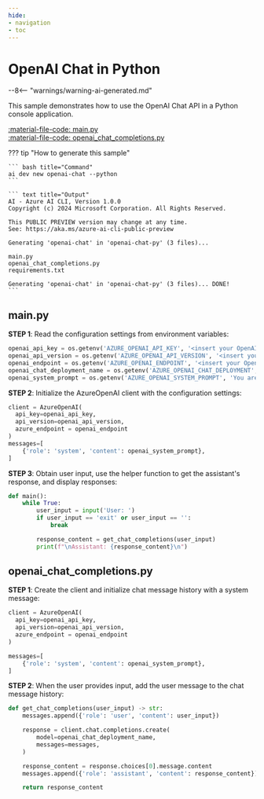 ```yaml
---
hide:
- navigation
- toc
---
```

# OpenAI Chat in Python

--8<-- "warnings/warning-ai-generated.md"

This sample demonstrates how to use the OpenAI Chat API in a Python console application.

[:material-file-code: main.py](https://raw.githubusercontent.com/robch/book-of-ai/main/docs/samples/openai-chat-py/main.py)  
[:material-file-code: openai_chat_completions.py](https://raw.githubusercontent.com/robch/book-of-ai/main/docs/samples/openai-chat-py/openai_chat_completions.py)  

??? tip "How to generate this sample"

    ``` bash title="Command"
    ai dev new openai-chat --python
    ```

    ``` text title="Output"
    AI - Azure AI CLI, Version 1.0.0
    Copyright (c) 2024 Microsoft Corporation. All Rights Reserved.

    This PUBLIC PREVIEW version may change at any time.
    See: https://aka.ms/azure-ai-cli-public-preview

    Generating 'openai-chat' in 'openai-chat-py' (3 files)...

    main.py
    openai_chat_completions.py
    requirements.txt

    Generating 'openai-chat' in 'openai-chat-py' (3 files)... DONE!
    ```

## main.py

**STEP 1**: Read the configuration settings from environment variables:

```python title="main.py"
openai_api_key = os.getenv('AZURE_OPENAI_API_KEY', '<insert your OpenAI API key here>')
openai_api_version = os.getenv('AZURE_OPENAI_API_VERSION', '<insert your Azure OpenAI API version here>')
openai_endpoint = os.getenv('AZURE_OPENAI_ENDPOINT', '<insert your OpenAI endpoint here>')
openai_chat_deployment_name = os.getenv('AZURE_OPENAI_CHAT_DEPLOYMENT', '<insert your OpenAI chat deployment name here>')
openai_system_prompt = os.getenv('AZURE_OPENAI_SYSTEM_PROMPT', 'You are a helpful AI assistant.')
```

**STEP 2**: Initialize the AzureOpenAI client with the configuration settings:

```python title="main.py"
client = AzureOpenAI(
  api_key=openai_api_key,
  api_version=openai_api_version,
  azure_endpoint = openai_endpoint
)
messages=[
    {'role': 'system', 'content': openai_system_prompt},
]
```

**STEP 3**: Obtain user input, use the helper function to get the assistant's response, and display responses:

```python title="main.py"
def main():
    while True:
        user_input = input('User: ')
        if user_input == 'exit' or user_input == '':
            break

        response_content = get_chat_completions(user_input)
        print(f"\nAssistant: {response_content}\n")
```

## openai_chat_completions.py

**STEP 1**: Create the client and initialize chat message history with a system message:

```python title="openai_chat_completions.py"
client = AzureOpenAI(
  api_key=openai_api_key,
  api_version=openai_api_version,
  azure_endpoint = openai_endpoint
)

messages=[
    {'role': 'system', 'content': openai_system_prompt},
]
```

**STEP 2**: When the user provides input, add the user message to the chat message history:

```python title="openai_chat_completions.py"
def get_chat_completions(user_input) -> str:
    messages.append({'role': 'user', 'content': user_input})

    response = client.chat.completions.create(
        model=openai_chat_deployment_name,
        messages=messages,
    )

    response_content = response.choices[0].message.content
    messages.append({'role': 'assistant', 'content': response_content})

    return response_content
```
